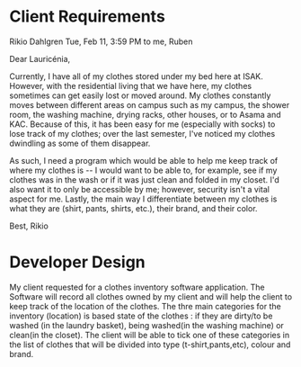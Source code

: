 Client Requirements
===================

Rikio Dahlgren
Tue, Feb 11, 3:59 PM
to me, Ruben

Dear Lauricénia,

Currently, I have all of my clothes stored under my bed here at ISAK. 
However, with the residential living that we have here, my clothes sometimes can get easily lost or moved around. 
My clothes constantly moves between different areas on campus such as my campus, the shower room, the washing machine, drying racks, other houses, or to Asama and KAC. 
Because of this, it has been easy for me (especially with socks) to lose track of my clothes; over the last semester, I've noticed my clothes dwindling as some of them disappear. 

As such, I need a program which would be able to help me keep track of where my clothes is -- I would want to be able to, for example, see if my clothes was in the wash or if it was just clean and folded in my closet. 
I'd also want it to only be accessible by me; however, security isn't a vital aspect for me. Lastly, the main way I differentiate between my clothes is what they are (shirt, pants, shirts, etc.), their brand, and their color. 

Best,
Rikio


Developer Design
=====================
My client requested for a clothes inventory software application. The Software will record all clothes owned by my client and will help the client to keep track of the location of the clothes. The thre main categories for the inventory (location) is based state of the clothes : if they are dirty/to be washed (in the laundry basket), being washed(in the washing machine) or clean(in the closet).
The client will be able to tick one of these categories in the list of clothes that will be divided into type (t-shirt,pants,etc), colour and brand.
